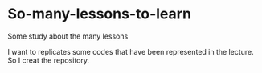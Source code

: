 # So-many-lessons-to-learn
Some study about the many lessons

I want to replicates some codes that have been represented in the lecture. So I creat the repository.
